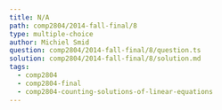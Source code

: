 ```yaml
---
title: N/A
path: comp2804/2014-fall-final/8
type: multiple-choice
author: Michiel Smid
question: comp2804/2014-fall-final/8/question.ts
solution: comp2804/2014-fall-final/8/solution.md
tags:
  - comp2804
  - comp2804-final
  - comp2804-counting-solutions-of-linear-equations
---
```

